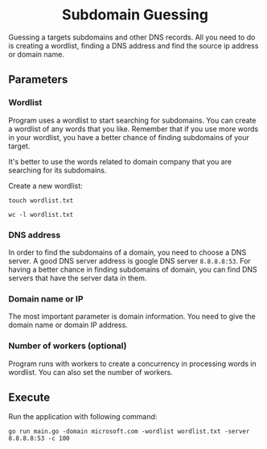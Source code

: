 <h1 align="center">
Subdomain Guessing
</h1>

Guessing a targets subdomains and other DNS records. All you need to do
is creating a wordlist, finding a DNS address and find the source ip address
or domain name. 

## Parameters

### Wordlist

Program uses a wordlist to start searching for subdomains. You can create
a wordlist of any words that you like. Remember that if you use
more words in your wordlist, you have a better chance of finding subdomains
of your target. 

It's better to use the words related to domain company that you
are searching for its subdomains.

Create a new wordlist:

```shell
touch wordlist.txt
```

```shell
wc -l wordlist.txt
```

### DNS address

In order to find the subdomains of a domain, you need to choose
a DNS server. A good DNS server address is google DNS server ```8.8.8.8:53```.
For having a better chance in finding subdomains of domain, you can 
find DNS servers that have the server data in them.

### Domain name or IP

The most important parameter is domain information. You need to
give the domain name or domain IP address. 

### Number of workers (optional)

Program runs with workers to create a concurrency in processing
words in wordlist. You can also set the number of workers.

## Execute

Run the application with following command:

```shell
go run main.go -domain microsoft.com -wordlist wordlist.txt -server 8.8.8.8:53 -c 100
```
